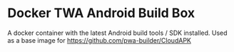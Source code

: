 # Docker TWA Android Build Box

A docker container with the latest Android build tools / SDK installed. Used as a base image for https://github.com/pwa-builder/CloudAPK

